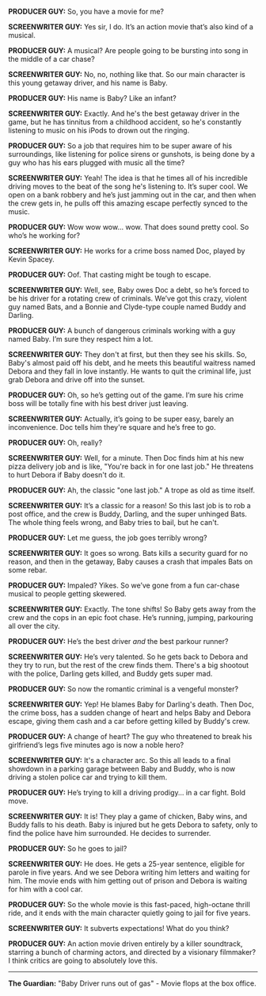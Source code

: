 **PRODUCER GUY:** So, you have a movie for me?

**SCREENWRITER GUY:** Yes sir, I do. It’s an action movie that’s also kind of a musical.

**PRODUCER GUY:** A musical? Are people going to be bursting into song in the middle of a car chase?

**SCREENWRITER GUY:** No, no, nothing like that. So our main character is this young getaway driver, and his name is Baby.

**PRODUCER GUY:** His name is Baby? Like an infant?

**SCREENWRITER GUY:** Exactly. And he's the best getaway driver in the game, but he has tinnitus from a childhood accident, so he's constantly listening to music on his iPods to drown out the ringing.

**PRODUCER GUY:** So a job that requires him to be super aware of his surroundings, like listening for police sirens or gunshots, is being done by a guy who has his ears plugged with music all the time?

**SCREENWRITER GUY:** Yeah! The idea is that he times all of his incredible driving moves to the beat of the song he's listening to. It’s super cool. We open on a bank robbery and he’s just jamming out in the car, and then when the crew gets in, he pulls off this amazing escape perfectly synced to the music.

**PRODUCER GUY:** Wow wow wow… wow. That does sound pretty cool. So who’s he working for?

**SCREENWRITER GUY:** He works for a crime boss named Doc, played by Kevin Spacey.

**PRODUCER GUY:** Oof. That casting might be tough to escape.

**SCREENWRITER GUY:** Well, see, Baby owes Doc a debt, so he’s forced to be his driver for a rotating crew of criminals. We’ve got this crazy, violent guy named Bats, and a Bonnie and Clyde-type couple named Buddy and Darling.

**PRODUCER GUY:** A bunch of dangerous criminals working with a guy named Baby. I’m sure they respect him a lot.

**SCREENWRITER GUY:** They don't at first, but then they see his skills. So, Baby's almost paid off his debt, and he meets this beautiful waitress named Debora and they fall in love instantly. He wants to quit the criminal life, just grab Debora and drive off into the sunset.

**PRODUCER GUY:** Oh, so he’s getting out of the game. I’m sure his crime boss will be totally fine with his best driver just leaving.

**SCREENWRITER GUY:** Actually, it’s going to be super easy, barely an inconvenience. Doc tells him they're square and he’s free to go.

**PRODUCER GUY:** Oh, really?

**SCREENWRITER GUY:** Well, for a minute. Then Doc finds him at his new pizza delivery job and is like, "You're back in for one last job." He threatens to hurt Debora if Baby doesn't do it.

**PRODUCER GUY:** Ah, the classic "one last job." A trope as old as time itself.

**SCREENWRITER GUY:** It’s a classic for a reason! So this last job is to rob a post office, and the crew is Buddy, Darling, and the super unhinged Bats. The whole thing feels wrong, and Baby tries to bail, but he can't.

**PRODUCER GUY:** Let me guess, the job goes terribly wrong?

**SCREENWRITER GUY:** It goes so wrong. Bats kills a security guard for no reason, and then in the getaway, Baby causes a crash that impales Bats on some rebar.

**PRODUCER GUY:** Impaled? Yikes. So we’ve gone from a fun car-chase musical to people getting skewered.

**SCREENWRITER GUY:** Exactly. The tone shifts! So Baby gets away from the crew and the cops in an epic foot chase. He’s running, jumping, parkouring all over the city.

**PRODUCER GUY:** He’s the best driver *and* the best parkour runner?

**SCREENWRITER GUY:** He’s very talented. So he gets back to Debora and they try to run, but the rest of the crew finds them. There's a big shootout with the police, Darling gets killed, and Buddy gets super mad.

**PRODUCER GUY:** So now the romantic criminal is a vengeful monster?

**SCREENWRITER GUY:** Yep! He blames Baby for Darling's death. Then Doc, the crime boss, has a sudden change of heart and helps Baby and Debora escape, giving them cash and a car before getting killed by Buddy's crew.

**PRODUCER GUY:** A change of heart? The guy who threatened to break his girlfriend’s legs five minutes ago is now a noble hero?

**SCREENWRITER GUY:** It's a character arc. So this all leads to a final showdown in a parking garage between Baby and Buddy, who is now driving a stolen police car and trying to kill them.

**PRODUCER GUY:** He’s trying to kill a driving prodigy… in a car fight. Bold move.

**SCREENWRITER GUY:** It is! They play a game of chicken, Baby wins, and Buddy falls to his death. Baby is injured but he gets Debora to safety, only to find the police have him surrounded. He decides to surrender.

**PRODUCER GUY:** So he goes to jail?

**SCREENWRITER GUY:** He does. He gets a 25-year sentence, eligible for parole in five years. And we see Debora writing him letters and waiting for him. The movie ends with him getting out of prison and Debora is waiting for him with a cool car.

**PRODUCER GUY:** So the whole movie is this fast-paced, high-octane thrill ride, and it ends with the main character quietly going to jail for five years.

**SCREENWRITER GUY:** It subverts expectations! What do you think?

**PRODUCER GUY:** An action movie driven entirely by a killer soundtrack, starring a bunch of charming actors, and directed by a visionary filmmaker? I think critics are going to absolutely love this.

***

**The Guardian:** "Baby Driver runs out of gas" - Movie flops at the box office.